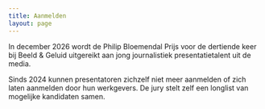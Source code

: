 ```yaml
---
title: Aanmelden
layout: page
---
```

In december 2026 wordt de Philip Bloemendal Prijs voor de dertiende keer bij Beeld & Geluid uitgereikt aan jong journalistiek presentatietalent uit de media.

Sinds 2024 kunnen presentatoren zichzelf niet meer aanmelden of zich laten aanmelden door hun werkgevers. De jury stelt zelf een longlist van mogelijke kandidaten samen.